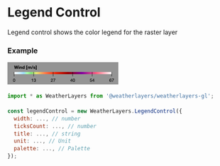 # Legend Control

Legend control shows the color legend for the raster layer

### Example

![Legend Control](../../.gitbook/assets/legend-control.png)

```javascript
import * as WeatherLayers from '@weatherlayers/weatherlayers-gl';

const legendControl = new WeatherLayers.LegendControl({
  width: ..., // number
  ticksCount: ..., // number
  title: ..., // string
  unit: ..., // Unit
  palette: ..., // Palette
});
```
